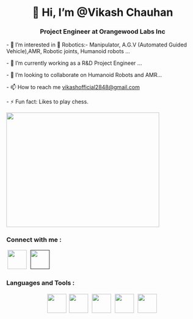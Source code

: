 <h1 align="center">👋 Hi, I’m @Vikash Chauhan</h1>
<h3 align="center">Project Engineer at Orangewood Labs Inc</h3>
  <div>
    <span>
      <p>- 👀 I’m interested in 🤖 Robotics:- Manipulator, A.G.V (Automated Guided Vehicle),AMR, Robotic joints, Humanoid robots ...</p>
      <p>- 🌱 I’m currently working as a R&D Project Engineer ...</p>
      <p>- 💞️ I’m looking to collaborate on Humanoid Robots and AMR...</p>
      <p>- 📫 How to reach me <a href="vikashofficial2848@gmail.com">vikashofficial2848@gmail.com</a></p>
      <p>- ⚡ Fun fact: Likes to play chess.</p>
    </span>
    <div class="img1">
      <img src="https://camo.githubusercontent.com/7458cd47cc3517598ceaaf72ca2e26618b590d65edeb27a05a8be70c03e41598/68747470733a2f2f7777772e7665726f706f6f6c2e636f6d2f77702d636f6e74656e742f75706c6f6164732f323032322f30352f64616e63696e672d726f626f742d322e676966" height="300px" width="400px">
    </div>
  </div>

<div class=""> 
  <h3>Connect with me :</h3>
  <a href="https://www.linkedin.com/in/vikashofficial2848?lipi=urn%3Ali%3Apage%3Ad_flagship3_profile_view_base_contact_details%3BVLIjkvo8Qd2XB4gyZXRvEg%3D%3D" style="margin: 3px;"><img src="https://github.com/user-attachments/assets/69add5a1-8059-4853-8bd1-b1a22b65319f" width="50px"></a>
  <a href="" style="margin: 3px;"><img src="https://github.com/user-attachments/assets/4b6db468-7866-4364-ba6e-15159b615856" width="50px"></a>
</div>

<div class=""> 
  <h3>Languages and Tools :</h3>
  <div class="img2" style="text-align: center;"><img src="" width="50px">
    <img src="https://github.com/user-attachments/assets/8a4b6757-1908-4524-94c9-82ae1cc88fe2
" width="50px" style="margin: 3px;">
    <img src="https://github.com/user-attachments/assets/aa15e7c2-fa6b-4954-b34f-5d3aa9889b84
" width="50px" style="margin: 3px;">
    <img src="https://github.com/user-attachments/assets/9d99bcd9-6092-4672-ab47-b65f053ccaea
" width="50px" style="margin: 3px;">
    <img src="https://github.com/user-attachments/assets/68dcc5e4-dd11-4716-9e26-972e8d67d48b
" width="50px" style="margin: 3px;">
  </div>
</div>

<!---
vikas7067/vikas7067 is a ✨ special ✨ repository because its `README.md` (this file) appears on your GitHub profile.
You can click the Preview link to take a look at your changes.
--->

